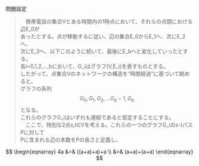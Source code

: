 問題設定
> 　携帯電話の集合Vとある時間内の1時点において、それらの点間における辺E_0が  
> あったとする。点が移動するに従い、辺の集合E_0からE_1へ、次にE_2へ、  
> 次にE_3へ、以下このように続いて、最後にE_bへと変化していったとする。  
> 各i=0,1,2,...,bにおいて、G_iはグラフ(V,E_i)を表すものとする。  
> したがって、点集合Vのネットワークの構造を”時間経過”に基づいて眺めると、  
> グラフの系列$$G_0,G_1,G_2,...G_b-1,G_b$$となる。  
> これらのグラフG_iはいずれも連結であると仮定することにする。  
> 　ここで、特別な2点s,t∈Vを考える。これらの一つのグラフG_iのs-tパスPに対して  
> Pに含まれる辺の本数をPの長さと定義し、

$$
\begin{eqnarray}
4a &=& ((a+a)+a)+a \\
   &=& (a+a)+(a+a)
\end{eqnarray}
$$
